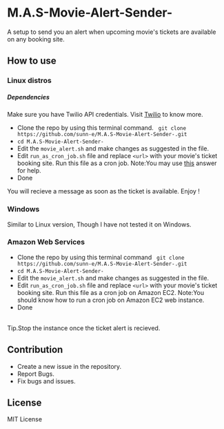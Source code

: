 # M.A.S-Movie-Alert-Sender-
A setup to send you an alert when upcoming movie's tickets are available on any booking site.

## How to use

### Linux distros

##### Dependencies

Make sure you have Twilio API credentials. Visit [Twilio](https://www.twilio.com/docs/usage/api) to know more.

-   Clone the repo by using this terminal command. ` git clone https://github.com/sunn-e/M.A.S-Movie-Alert-Sender-.git`
-   `cd M.A.S-Movie-Alert-Sender-`
-   Edit the `movie_alert.sh` and make changes as suggested in the file.
-   Edit `run_as_cron_job.sh` file and replace `<url>` with your movie's ticket booking site. Run this file as a cron job. Note:You may use [this](https://askubuntu.com/questions/350861/how-to-set-a-cron-job-to-run-a-shell-script) answer for help.
-   Done

You will recieve a message as soon as the ticket is available.
Enjoy !

### Windows

Similar to Linux version, Though I have not tested it on Windows.

### Amazon Web Services

-   Clone the repo by using this terminal command ` git clone https://github.com/sunn-e/M.A.S-Movie-Alert-Sender-.git`
-   `cd M.A.S-Movie-Alert-Sender-`
-   Edit the `movie_alert.sh` and make changes as suggested in the file.
-   Edit `run_as_cron_job.sh` file and replace `<url>` with your movie's ticket booking site. Run this file as a cron job on Amazon EC2. Note:You should know how to run a cron job on Amazon EC2 web instance.
-   Done
<br>
Tip.Stop the instance once the ticket alert is recieved.


## Contribution

-   Create a new issue in the repository.
-   Report Bugs.
-   Fix bugs and issues.

## License

MIT License

